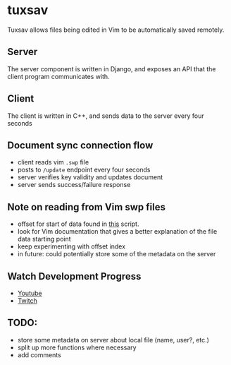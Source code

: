 # tuxsav 

Tuxsav allows files being edited in Vim to be automatically saved remotely.  

## Server

The server component is written in Django, and exposes an API that the client program communicates with.

## Client

The client is written in C++, and sends data to the server every four seconds 

## Document sync connection flow
- client reads vim `.swp` file
- posts to `/update` endpoint every four seconds
- server verifies key validity and updates document
- server sends success/failure response

## Note on reading from Vim swp files
- offset for start of data found in [this](https://github.com/adamhotep/misc-scripts/blob/master/ls.swp) script.
- look for Vim documentation that gives a better explanation of the file data starting point
- keep experimenting with offset index
- in future: could potentially store some of the metadata on the server

## Watch Development Progress
- [Youtube](https://www.youtube.com/@gbafana25)
- [Twitch](https://www.twitch.tv/gbafana25)


## TODO:
- store some metadata on server about local file (name, user?, etc.)
- split up more functions where necessary
- add comments
